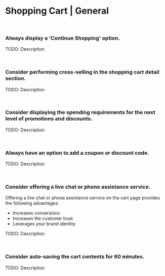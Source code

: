# Shopping Cart | General
<br>


### Always display a 'Continue Shopping' option.

TODO: Description

<br>


### Consider performing cross-selling in the shopping cart detail section.

TODO: Description

<br>


### Consider displaying the spending requirements for the next level of promotions and discounts.

TODO: Description

<br>


### Always have an option to add a coupon or discount code.

TODO: Description

<br>


### Consider offering a live chat or phone assistance service.

Offering a live chat or phone assistance service on the cart page provides the following advantages:
- Increases conversions
- Increases the customer trust
- Leverages your brand identity

TODO: Description

<br>


### Consider auto-saving the cart contents for 60 minutes.

TODO: Description

<br>

